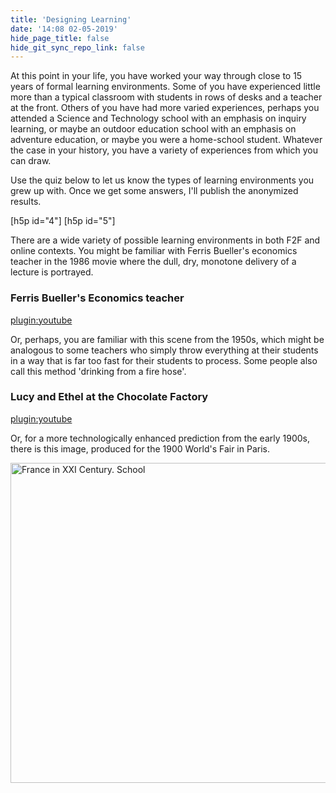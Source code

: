 ```yaml
---
title: 'Designing Learning'
date: '14:08 02-05-2019'
hide_page_title: false
hide_git_sync_repo_link: false
---
```


At this point in your life, you have worked your way through close to 15 years of formal learning environments. Some of you have experienced little more than a typical classroom with students in rows of desks and a teacher at the front. Others of you have had more varied experiences, perhaps you attended a Science and Technology school with an emphasis on inquiry learning, or maybe an outdoor education school with an emphasis on adventure education, or maybe you were a home-school student. Whatever the case in your history, you have a variety of experiences from which you can draw.

Use the quiz below to let us know the types of learning environments you grew up with. Once we get some answers, I'll publish the anonymized results.

[h5p id="4"]
[h5p id="5"]

There are a wide variety of possible learning environments in both F2F and online contexts. You might be familiar with Ferris Bueller's economics teacher in the 1986 movie where the dull, dry, monotone delivery of a lecture is portrayed.

### Ferris Bueller's Economics teacher

[plugin:youtube](https://www.youtube.com/watch?v=uhiCFdWeQfA)

Or, perhaps, you are familiar with this scene from the 1950s, which might be analogous to some teachers who simply throw everything at their students in a way that is far too fast for their students to process. Some people also call this method 'drinking from a fire hose'.

### Lucy and Ethel at the Chocolate Factory

[plugin:youtube](https://www.youtube.com/watch?v=8NPzLBSBzPI)

Or, for a more technologically enhanced prediction from the early 1900s, there is this image, produced for the 1900 World's Fair in Paris.

<a title="Jean Marc Cote (if 1901) or Villemard (if 1910)
http://publicdomainreview.org/2012/06/30/france-in-the-year-2000-1899-1910/ [Public domain], via Wikimedia Commons" href="https://commons.wikimedia.org/wiki/File:France_in_XXI_Century._School.jpg"><img width="512" alt="France in XXI Century. School" src="https://upload.wikimedia.org/wikipedia/commons/thumb/0/05/France_in_XXI_Century._School.jpg/512px-France_in_XXI_Century._School.jpg"></a>
